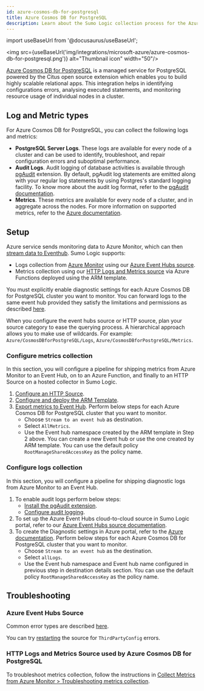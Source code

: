 ```yaml
---
id: azure-cosmos-db-for-postgresql
title: Azure Cosmos DB for PostgreSQL
description: Learn about the Sumo Logic collection process for the Azure Cosmos DB for PostgreSQL service.
---
```


import useBaseUrl from '@docusaurus/useBaseUrl';

<img src={useBaseUrl('img/integrations/microsoft-azure/azure-cosmos-db-for-postgresql.png')} alt="Thumbnail icon" width="50"/>

[Azure Cosmos DB for PostgreSQL](https://learn.microsoft.com/en-us/azure/cosmos-db/postgresql/introduction) is a managed service for PostgreSQL powered by the Citus open source extension which enables you to build highly scalable relational apps. This integration helps in identifying configurations errors, analysing executed statements, and monitoring resource usage of individual nodes in a cluster.

## Log and Metric types

For Azure Cosmos DB for PostgreSQL, you can collect the following logs and metrics:

* **PostgreSQL Server Logs**. These logs are available for every node of a cluster and can be used to identify, troubleshoot, and repair configuration errors and suboptimal performance.
* **Audit Logs**. Audit logging of database activities is available through [pgAudit](https://www.pgaudit.org/) extension. By default, pgAudit log statements are emitted along with your regular log statements by using Postgres's standard logging facility. To know more about the audit log format, refer to the [pgAudit documentation](https://github.com/pgaudit/pgaudit/blob/master/README.md#format).
* **Metrics**. These metrics are available for every node of a cluster, and in aggregate across the nodes. For more information on supported metrics, refer to the [Azure documentation](https://learn.microsoft.com/en-us/azure/cosmos-db/postgresql/concepts-monitoring#list-of-metrics).

## Setup

Azure service sends monitoring data to Azure Monitor, which can then [stream data to Eventhub](https://learn.microsoft.com/en-us/azure/azure-monitor/essentials/stream-monitoring-data-event-hubs). Sumo Logic supports:

* Logs collection from [Azure Monitor](https://docs.microsoft.com/en-us/azure/monitoring-and-diagnostics/monitoring-get-started) using our [Azure Event Hubs source](/docs/send-data/hosted-collectors/cloud-to-cloud-integration-framework/azure-event-hubs-source/).
* Metrics collection using our [HTTP Logs and Metrics source](/docs/send-data/collect-from-other-data-sources/azure-monitoring/collect-metrics-azure-monitor/) via Azure Functions deployed using the ARM template.

You must explicitly enable diagnostic settings for each Azure Cosmos DB for PostgreSQL cluster you want to monitor. You can forward logs to the same event hub provided they satisfy the limitations and permissions as described [here](https://learn.microsoft.com/en-us/azure/azure-monitor/essentials/diagnostic-settings?tabs=portal#destination-limitations).

When you configure the event hubs source or HTTP source, plan your source category to ease the querying process. A hierarchical approach allows you to make use of wildcards. For example: `Azure/CosmosDBforPostgreSQL/Logs`, `Azure/CosmosDBforPostgreSQL/Metrics`.

### Configure metrics collection

In this section, you will configure a pipeline for shipping metrics from Azure Monitor to an Event Hub, on to an Azure Function, and finally to an HTTP Source on a hosted collector in Sumo Logic.

1. [Configure an HTTP Source](/docs/send-data/collect-from-other-data-sources/azure-monitoring/collect-metrics-azure-monitor/#step-1-configure-an-http-source).
2. [Configure and deploy the ARM Template](/docs/send-data/collect-from-other-data-sources/azure-monitoring/collect-metrics-azure-monitor/#step-2-configure-azure-resources-using-arm-template).
3. [Export metrics to Event Hub](/docs/send-data/collect-from-other-data-sources/azure-monitoring/collect-metrics-azure-monitor/#step-3-export-metrics-for-a-particular-resource-to-event-hub). Perform below steps for each Azure Cosmos DB for PostgreSQL cluster that you want to monitor.
   * Choose `Stream to an event hub` as destination.
   * Select `AllMetrics`.
   * Use the Event hub namespace created by the ARM template in Step 2 above. You can create a new Event hub or use the one created by ARM template. You can use the default policy `RootManageSharedAccessKey` as the policy name.

### Configure logs collection

In this section, you will configure a pipeline for shipping diagnostic logs from Azure Monitor to an Event Hub.

1. To enable audit logs perform below steps:
   * [Install the pgAudit extension](https://learn.microsoft.com/en-us/azure/cosmos-db/postgresql/how-to-enable-audit#installing-pgaudit).
   * [Configure audit logging](https://learn.microsoft.com/en-us/azure/cosmos-db/postgresql/how-to-enable-audit#pgaudit-settings).
2. To set up the Azure Event Hubs cloud-to-cloud source in Sumo Logic portal, refer to our [Azure Event Hubs source documentation](/docs/send-data/hosted-collectors/cloud-to-cloud-integration-framework/azure-event-hubs-source/).
3. To create the Diagnostic settings in Azure portal, refer to the [Azure documentation](https://learn.microsoft.com/en-us/azure/cosmos-db/postgresql/howto-logging#capture-logs). Perform below steps for each Azure Cosmos DB for PostgreSQL cluster that you want to monitor.
   * Choose `Stream to an event hub` as the destination.
   * Select `allLogs`.
   * Use the Event hub namespace and Event hub name configured in previous step in destination details section. You can use the default policy `RootManageSharedAccessKey` as the policy name.

## Troubleshooting

### Azure Event Hubs Source

Common error types are described [here](/docs/send-data/hosted-collectors/cloud-to-cloud-integration-framework/azure-event-hubs-source/#error-types).

You can try [restarting](/docs/send-data/hosted-collectors/cloud-to-cloud-integration-framework/azure-event-hubs-source/#restarting-your-source) the source for `ThirdPartyConfig` errors.

### HTTP Logs and Metrics Source used by Azure Cosmos DB for PostgreSQL

To troubleshoot metrics collection, follow the instructions in [Collect Metrics from Azure Monitor > Troubleshooting metrics collection](/docs/send-data/collect-from-other-data-sources/azure-monitoring/collect-metrics-azure-monitor/#troubleshooting-metrics-collection).

